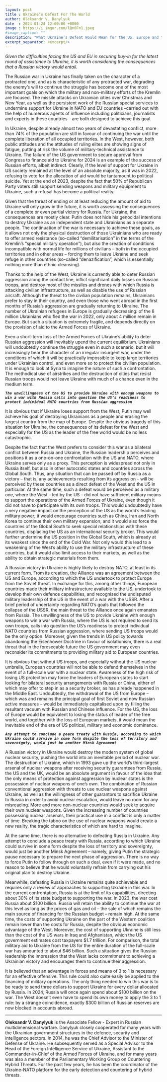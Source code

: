 ```yaml
---
layout: post
title : Ukraine’s Defeat For The World
author: Oleksandr V. Danylyuk
date  : 2024-01-24 12:00:00 +0800
image : https://i.imgur.com/lQn6Fn1.jpeg
#image_caption: ""
description: "What Ukraine’s Defeat Would Mean for the US, Europe and the World"
excerpt_separator: <excerpt/>
---
```


_Given the difficulties facing the US and EU in securing buy-in for the latest round of assistance to Ukraine, it is worth considering the consequences that a Russian victory would entail._

<excerpt/>

The Russian war in Ukraine has finally taken on the character of a protracted one, and as is characteristic of any protracted war, degrading the enemy’s will to continue the struggle has become one of the most important goals on which the military and non-military efforts of the Kremlin are focused. The missile attacks on Ukrainian cities over Christmas and New Year, as well as the persistent work of the Russian special services to undermine support for Ukraine in NATO and EU countries –carried out with the help of numerous agents of influence including politicians, journalists and experts in these countries – are both designed to achieve this goal.

In Ukraine, despite already almost two years of devastating conflict, more than 74% of the population are still in favour of continuing the war until the complete liberation of all occupied territories. In the West, however, both public attitudes and the attitudes of ruling elites are showing signs of fatigue, putting at risk the volume of military-technical assistance to Ukraine. The failure of the US government to secure approval from Congress to finance aid to Ukraine for 2024 is an example of the success of Russian efforts, albeit indirect. Clearly, if the level of support for Ukraine in US society remained at the level of an absolute majority, as it was in 2022, refusing to vote for the allocation of aid would be tantamount to political suicide. Yet at the end of 2023, despite the fact that 50% of Republican Party voters still support sending weapons and military equipment to Ukraine, such a refusal has become a political reality.

Given that the threat of ending or at least reducing the amount of aid to Ukraine will only grow in the future, it is worth assessing the consequences of a complete or even partial victory for Russia. For Ukraine, the consequences are mostly clear. Putin does not hide his genocidal intentions to destroy Ukraine as an independent state and Ukrainians as a separate people. The continuation of the war is necessary to achieve these goals, as it allows not only the physical destruction of those Ukrainians who are ready to offer armed resistance (so-called “demilitarisation” in the terms of the Kremlin’s “special military operation”), but also the creation of conditions incompatible with normal life for millions of civilians – both in the occupied territories and in other areas – forcing them to leave Ukraine and seek refuge in other countries (so-called “denazification”, which is essentially nothing more than ethnic cleansing).

Thanks to the help of the West, Ukraine is currently able to deter Russian aggression along the contact line, inflict significant daily losses on Russian troops, and destroy most of the missiles and drones with which Russia is attacking civilian infrastructure, as well as disable the use of Russian aircraft. Although the threat to the civilian population remains, Ukrainians prefer to stay in their country, and even those who went abroad in the first months of Russia’s aggression are gradually returning to Ukraine. The number of Ukrainian refugees in Europe is gradually decreasing: of the 8 million Ukrainians who fled the war in 2022, only about 4 million remain in Europe. But such a situation is extremely fragile, and depends directly on the provision of aid to the Armed Forces of Ukraine.

Even a short-term loss of the Armed Forces of Ukraine’s ability to deter Russian aggression will inevitably upend the current equilibrium. Ukrainians will undoubtedly continue the struggle even in such a scenario, but it will increasingly bear the character of an irregular insurgent war, under the conditions of which it will be practically impossible to keep large territories under Ukrainian control, and even more so to protect the civilian population. It is enough to look at Syria to imagine the nature of such a confrontation. The methodical use of airstrikes and the destruction of cities that resist Russian troops would not leave Ukraine with much of a chance even in the medium term.

___`The unwillingness of the US to provide Ukraine with enough weapons to win a war with Russia calls into question the US’s readiness to protect individual NATO countries from Russian aggression`___ 

It is obvious that if Ukraine loses support from the West, Putin may well achieve his goal of destroying Ukrainians as a people and erasing the largest country from the map of Europe. Despite the obvious tragedy of this situation for Ukraine, the consequences of its defeat for the West and especially for the US as the leader of the free world would be no less catastrophic.

Despite the fact that the West prefers to consider this war as a bilateral conflict between Russia and Ukraine, the Russian leadership perceives and positions it as a one-on-one confrontation with the US and NATO, where Ukraine serves only as a proxy. This perception is widespread not only in Russia itself, but also in other autocratic states and countries across the Global South. Thus, any situation that can be passed off by Russia as a victory – that is, any achievements resulting from its aggression – will be perceived by these countries as a direct defeat of the West and the US in particular. At the same time, such a defeat would be perceived as a military one, where the West – led by the US – did not have sufficient military means to support the operations of the Armed Forces of Ukraine, even though it did not have to participate with its own troops. This would undoubtedly have a very negative impact on the perception of the US as the world’s leading military power; it would encourage countries such as China, Iran and North Korea to continue their own military expansion; and it would also force the countries of the Global South to seek special relationships with these countries, displacing the US as an international security broker. This would further undermine the US position in the Global South, which is already at its weakest since the end of the Cold War. Not only would this lead to a weakening of the West’s ability to use the military infrastructure of these countries, but it would also limit access to their markets, as well as the ability to obtain strategic materials from them.

A Russian victory in Ukraine is highly likely to destroy NATO, at least in its current form. From its creation, the Alliance was an agreement between the US and Europe, according to which the US undertook to protect Europe from the Soviet threat. In exchange for this, among other things, European countries made their military infrastructure available to the US, undertook to develop their own defence capabilities, and recognised the undisputed military leadership of the US in the event of a war with the USSR. After a brief period of uncertainty regarding NATO’s goals that followed the collapse of the USSR, the main threat to the Alliance once again emanates from Russia. The unwillingness of the US to provide Ukraine with enough weapons to win a war with Russia, where the US is not required to send its own troops, calls into question the US’s readiness to protect individual NATO countries from Russian aggression, where sending US troops would be the only option. Moreover, given the trends in US policy towards abandoning the Eisenhower Doctrine in favour of isolationism, there is a real threat that in the foreseeable future the US government may even reconsider its commitments to providing military aid to European countries.

It is obvious that without US troops, and especially without the US nuclear umbrella, European countries will not be able to defend themselves in the event of a full-scale war with a nuclear state. Awareness of the high risk of losing US protection may force the leaders of European states to start looking for bilateral security arrangements with Russia or China, either of which may offer to step in as a security broker, as has already happened in the Middle East. Undoubtedly, the withdrawal of the US from Europe – which was and remains the principal goal of first Soviet and now Russian active measures – would be immediately capitalised upon by filling the resultant vacuum with Russian and Chinese influence. For the US, the loss of Europe would be equivalent to losing the status of leader of the free world, and together with the loss of European markets, it would mean the inevitable end of the era of US political, military and economic dominance.

___`Any attempt to conclude a peace treaty with Russia, according to which Ukraine could survive in some form despite the loss of territory and sovereignty, would just be another Minsk Agreement`___ 

A Russian victory in Ukraine would destroy the modern system of global nuclear security, pushing the world into an inevitable period of nuclear war. The destruction of Ukraine, which in 1993 gave up the world’s third-largest arsenal of nuclear weapons after receiving security guarantees from Russia, the US and the UK, would be an absolute argument in favour of the idea that the only means of protection against aggression by nuclear states is the possession of nuclear weapons of one’s own. The combination of Russian conventional aggression with threats to use nuclear weapons against Ukraine, as well as the willingness of other guarantors to sacrifice Ukraine to Russia in order to avoid nuclear escalation, would leave no room for any misreading. More and more non-nuclear countries would seek to acquire their own nuclear weapons. Given the increasing number of countries possessing nuclear arsenals, their practical use in a conflict is only a matter of time. Breaking the taboo on the use of nuclear weapons would create a new reality, the tragic characteristics of which are hard to imagine.

At the same time, there is no alternative to defeating Russia in Ukraine. Any attempt to conclude a peace treaty with Russia, according to which Ukraine could survive in some form despite the loss of territory and sovereignty, would just be another Minsk Agreement – namely, giving Putin the strategic pause necessary to prepare the next phase of aggression. There is no way to force Putin to follow through on such a deal, even if it were made, and no reason to believe that he would voluntarily refrain from carrying out his original plan to destroy Ukraine.

Meanwhile, defeating Russia in Ukraine remains quite achievable and requires only a review of approaches to supporting Ukraine in this war. In the current confrontation, Russia is at the limit of its capabilities, directing about 30% of its state budget to supporting the war. In 2023, the war cost Russia about $100 billion. Russia will retain the ability to continue the war at this level as long as the prices of gas and oil – the sale of which remains the main source of financing for the Russian budget – remain high. At the same time, the costs of supporting Ukraine on the part of the Western coalition remain lower than the costs for Russia, despite the obvious economic advantage of the West. Moreover, the cost of supporting Ukraine is still less than the cost of the US wars in Iraq and Afghanistan, which the US government estimates cost taxpayers $1.7 trillion. For comparison, the total military aid to Ukraine from the US for the entire duration of the full-scale war has amounted to about $46 billion. Such a situation gives the Russian leadership the impression that the West lacks commitment to achieving a Ukrainian victory and encourages them to continue their aggression.

It is believed that an advantage in forces and means of 3 to 1 is necessary for an effective offensive. This rule could also quite easily be applied to the financing of military operations. The only thing needed to win this war is to be ready to send three dollars to support Ukraine for every dollar allocated by Russia. In 2024, Russia will once again spend about $100 billion on the war. The West doesn’t even have to spend its own money to apply the 3 to 1 rule: by a strange coincidence, exactly $300 billion of Russian reserves are now blocked in accounts abroad. 

---

__Oleksandr V. Danylyuk__ is the Associate Fellow - Expert in Russian multidimensional warfare. Danylyuk closely cooperated for many years with the Ukrainian government structures in the defence, security and intelligence sectors. In 2014, he was the Chief Advisor to the Minister of Defense of Ukraine. He subsequently served as a Special Advisor to the Head of the Foreign Intelligence Service of Ukraine, Assistant to the Commander-in-Chief of the Armed Forces of Ukraine, and for many years was also a member of the Parliamentary Working Group on Countering Hybrid Threats. For the past few years, he has been the coordinator of the Ukraine-NATO platform for the early detection and countering of hybrid threats.
